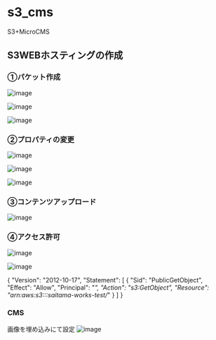 # s3_cms
S3+MicroCMS

## S3WEBホスティングの作成

### ①パケット作成
![image](https://github.com/yushin2021/s3_cms/assets/96720606/c61026b6-5cf1-474c-9bb0-64846b8868d7)

![image](https://github.com/yushin2021/s3_cms/assets/96720606/e56bb624-a5c9-43cf-b11a-1d50b82f2dd5)

![image](https://github.com/yushin2021/s3_cms/assets/96720606/a4d7f17c-4783-4ae0-a083-d262d24f3cb7)

### ②プロパティの変更
![image](https://github.com/yushin2021/s3_cms/assets/96720606/456816d8-8df0-4f49-8a8c-40759f26e3ce)

![image](https://github.com/yushin2021/s3_cms/assets/96720606/71204c2e-adf3-4e24-b442-cf7e8c9023f9)

![image](https://github.com/yushin2021/s3_cms/assets/96720606/47692e44-4bfb-4af1-b35e-5ba2d888231a)

### ③コンテンツアップロード
![image](https://github.com/yushin2021/s3_cms/assets/96720606/69dd994d-3daf-4158-9968-56095cfc6248)

### ④アクセス許可
![image](https://github.com/yushin2021/s3_cms/assets/96720606/3aff86fa-188f-446c-bb0e-024cc40289ff)

![image](https://github.com/yushin2021/s3_cms/assets/96720606/8b05a355-4bc1-46b0-8567-616e6c7ce5bb)

{
    "Version": "2012-10-17",
    "Statement": [
        {
            "Sid": "PublicGetObject",
            "Effect": "Allow",
            "Principal": "*",
            "Action": "s3:GetObject",
            "Resource": "arn:aws:s3:::saitama-works-test/*"
        }
    ]
}

### CMS
画像を埋め込みにて設定
![image](https://github.com/yushin2021/s3_cms/assets/96720606/86b43197-2130-4b6f-93c5-9657a41149e8)


